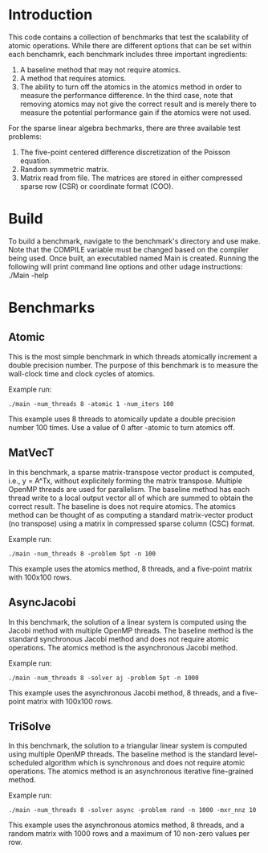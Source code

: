 # Introduction
This code contains a collection of benchmarks that test the scalability
of atomic operations.  While there are different options that can be set
within each benchamrk, each benchmark includes three important ingredients:
1. A baseline method that may not require atomics.
2. A method that requires atomics.
3. The ability to turn off the atomics in the atomics method in order to measure the performance difference.
In the third case, note that removing atomics may not give the correct result and
is merely there to measure the potential performance gain if the atomics 
were not used.

For the sparse linear algebra bechmarks, there are three available test problems:
1. The five-point centered difference discretization of the Poisson equation.
2. Random symmetric matrix.
3. Matrix read from file.
The matrices are stored in either compressed sparse row (CSR) or coordinate format (COO).

# Build
To build a benchmark, navigate to the benchmark's directory 
and use make.
Note that the COMPILE variable must be changed based on the compiler being used.
Once built, an executabled named Main is created.
Running the following will print command line options and other udage instructions:
	./Main -help

# Benchmarks
## Atomic
This is the most simple benchmark in which threads atomically increment a double precision number.
The purpose of this benchmark is to measure the wall-clock time and clock cycles of atomics.

Example run:
	
	./main -num_threads 8 -atomic 1 -num_iters 100

This example uses 8 threads to atomically update a double precision number 100 times.
Use a value of 0 after -atomic to turn atomics off.

## MatVecT
In this benchmark, a sparse matrix-transpose vector product is computed, i.e., y = A^Tx,
without explicitely forming the matrix transpose.  Multiple OpenMP threads are used for parallelism.
The baseline method has each thread write to a local output vector all of which are 
summed to obtain the correct result.
The baseline is does not require atomics.
The atomics method can be thought of as computing a standard matrix-vector product
(no transpose) using a matrix in compressed sparse column (CSC) format.

Example run:
	
	./main -num_threads 8 -problem 5pt -n 100

This example uses the atomics method, 8 threads, and a five-point matrix with 100x100 rows.

## AsyncJacobi
In this benchmark, the solution of a linear system is computed using the Jacobi method with multiple OpenMP threads.
The baseline method is the standard synchronous Jacobi method and does not require atomic operations.
The atomics method is the asynchronous Jacobi method.

Example run:
	
	./main -num_threads 8 -solver aj -problem 5pt -n 1000

This example uses the asynchronous Jacobi method, 8 threads, and a five-point matrix with 100x100 rows.


## TriSolve
In this benchmark, the solution to a triangular linear system is computed using multiple OpenMP threads.
The baseline method is the standard level-scheduled algorithm which is synchronous and does not require atomic operations.
The atomics method is an asynchronous iterative fine-grained method.

Example run:
	
	./main -num_threads 8 -solver async -problem rand -n 1000 -mxr_nnz 10

This example uses the asynchronous atomics method, 8 threads, and a random matrix with 1000 rows and a maximum of
10 non-zero values per row.
